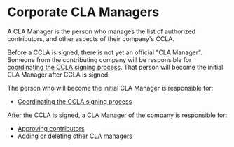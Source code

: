 # Corporate CLA Managers

A CLA Manager is the person who manages the list of authorized contributors, and other aspects of their company's CCLA.

Before a CCLA is signed, there is not yet an official "CLA Manager". Someone from the contributing company will be responsible for [coordinating the CCLA signing process](broken-reference). That person will become the initial CLA Manager after CCLA is signed.

The person who will become the initial CLA Manager is responsible for:

* [Coordinating the CCLA signing process](broken-reference)

After the CCLA is signed, a CLA Manager of the company is responsible for:

* [Approving contributors](../../v1-deprecated/cla-manager/approve-contributors.md)
* [Adding or deleting other CLA managers](broken-reference)
